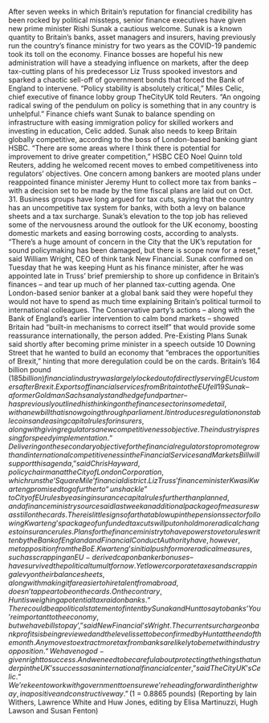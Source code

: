 After seven weeks in which Britain’s reputation for financial credibility has been rocked by political missteps, senior finance executives have given new prime minister Rishi Sunak a cautious welcome.
Sunak is a known quantity to Britain’s banks, asset managers and insurers, having previously run the country’s finance ministry for two years as the COVID-19 pandemic took its toll on the economy.
Finance bosses are hopeful his new administration will have a steadying influence on markets, after the deep tax-cutting plans of his predecessor Liz Truss spooked investors and sparked a chaotic sell-off of government bonds that forced the Bank of England to intervene.
“Policy stability is absolutely critical,” Miles Celic, chief executive of finance lobby group TheCityUK told Reuters. “An ongoing radical swing of the pendulum on policy is something that in any country is unhelpful.”
Finance chiefs want Sunak to balance spending on infrastructure with easing immigration policy for skilled workers and investing in education, Celic added.
Sunak also needs to keep Britain globally competitive, according to the boss of London-based banking giant HSBC.
“There are some areas where I think there is potential for improvement to drive greater competition,” HSBC CEO Noel Quinn told Reuters, adding he welcomed recent moves to embed competitiveness into regulators’ objectives.
One concern among bankers are mooted plans under reappointed finance minister Jeremy Hunt to collect more tax from banks – with a decision set to be made by the time fiscal plans are laid out on Oct. 31.
Business groups have long argued for tax cuts, saying that the country has an uncompetitive tax system for banks, with both a levy on balance sheets and a tax surcharge.
Sunak’s elevation to the top job has relieved some of the nervousness around the outlook for the UK economy, boosting domestic markets and easing borrowing costs, according to analysts.
“There’s a huge amount of concern in the City that the UK’s reputation for sound policymaking has been damaged, but there is scope now for a reset,” said William Wright, CEO of think tank New Financial.
Sunak confirmed on Tuesday that he was keeping Hunt as his finance minister, after he was appointed late in Truss’ brief premiership to shore up confidence in Britain’s finances – and tear up much of her planned tax-cutting agenda.
One London-based senior banker at a global bank said they were hopeful they would not have to spend as much time explaining Britain’s political turmoil to international colleagues.
The Conservative party’s actions – along with the Bank of England’s earlier intervention to calm bond markets – showed Britain had “built-in mechanisms to correct itself” that would provide some reassurance internationally, the person added.
Pre-Existing Plans
Sunak said shortly after becoming prime minister in a speech outside 10 Downing Street that he wanted to build an economy that “embraces the opportunities of Brexit,” hinting that more deregulation could be on the cards.
Britain’s 164 billion pound ($185 billion) financial industry was largely locked out of directly serving EU customers after Brexit.
Exports of financial services from Britain to the EU fell 19% in cash terms between 2018 and 2021, according to parliamentary research published last month, compared to a 4% growth in exports to non-EU countries over that period.
Sunak – a former Goldman Sachs analyst and hedge fund partner – has previously outlined his thinking on the finance sector in some detail, with a new bill that is now going through parliament.
It introduces regulation on stablecoins and easing capital rules for insurers, along with giving regulators a new competitiveness objective. The industry is pressing for speedy implementation.
“Delivering on the secondary objective for the financial regulators to promote growth and international competitiveness in the Financial Services and Markets Bill will support this agenda,” said Chris Hayward, policy chairman at the City of London Corporation, which runs the ‘Square Mile’ financial district.
Liz Truss’ finance minister Kwasi Kwarteng promised to go further to “unshackle” to City of EU rules by easing insurance capital rules further than planned, and a finance ministry source said last week an additional package of measures was still on the cards.
There is little sign so far that a blowup in the pensions sector following Kwarteng’s package of unfunded tax cuts will put on hold more radical changes to insurance rules.
Plans for the finance ministry to have powers to veto rules written by the Bank of England and Financial Conduct Authority have, however, met opposition from the BoE.
Kwarteng’s initial push for more radical measures, such as scrapping an EU-derived cap on banker bonuses – have survived the political tumult for now.
Yet lower corporate taxes and scrapping a levy on their balance sheets, along with making it far easier to hire talent from abroad, doesn’t appear to be on the cards. On the contrary, Hunt is weighing a potential tax raid on banks.
“There could be a political statement of intent by Sunak and Hunt to say to banks ‘You’re important to the economy, but we have bills to pay’,” said New Financial’s Wright.
The current surcharge on bank profits is being reviewed and the level is set to be confirmed by Hunt at the end of the month. Any moves to extract more tax from banks are likely to be met with industry opposition.
“We have no god-given right to success. And we need to be careful about protecting the things that underpin the UK’s success as an international financial center,” said TheCityUK’s Celic.
“We’re keen to work with government to ensure we’re heading forward in the right way, in a positive and constructive way.”
($1 = 0.8865 pounds)
(Reporting by Iain Withers, Lawrence White and Huw Jones, editing by Elisa Martinuzzi, Hugh Lawson and Susan Fenton)
